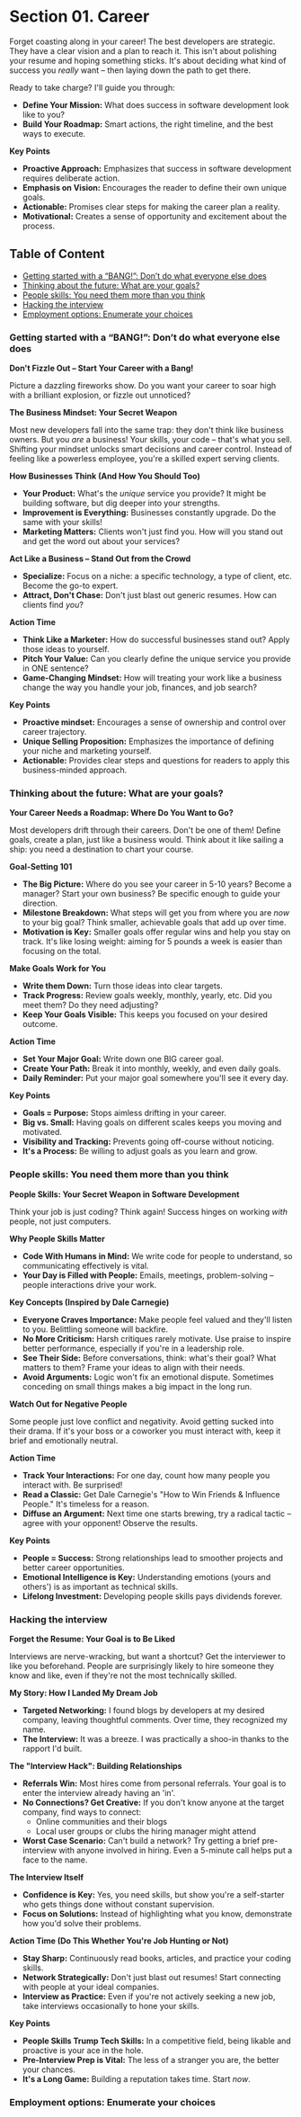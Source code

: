 # Section 01. Career
Forget coasting along in your career! The best developers are strategic. They have a clear vision and a plan to reach it. This isn't about polishing your resume and hoping something sticks. It's about deciding what kind of success you *really* want – then laying down the path to get there.

Ready to take charge? I'll guide you through:

* **Define Your Mission:**  What does success in software development look like to you?
* **Build Your Roadmap:** Smart actions, the right timeline, and the best ways to execute.  

**Key Points**

* **Proactive Approach:** Emphasizes that success in software development requires deliberate action.
* **Emphasis on Vision:**  Encourages the reader to define their own unique goals.
* **Actionable:** Promises clear steps for making the career plan a reality.
* **Motivational:**  Creates a sense of opportunity and excitement about the process.

## Table of Content
* [Getting started with a “BANG!”: Don’t do what everyone else does](#getting-started-with-a-bang-dont-do-what-everyone-else-does)
* [Thinking about the future: What are your goals?](#thinking-about-the-future-what-are-your-goals)
* [People skills: You need them more than you think](#people-skills-you-need-them-more-than-you-think)
* [Hacking the interview](#hacking-the-interview)
* [Employment options: Enumerate your choices](#employment-options-enumerate-your-choices)

### Getting started with a “BANG!”: Don’t do what everyone else does
**Don't Fizzle Out – Start Your Career with a Bang!**

Picture a dazzling fireworks show. Do you want your career to soar high with a brilliant explosion, or fizzle out unnoticed? 

**The Business Mindset: Your Secret Weapon**

Most new developers fall into the same trap: they don't think like business owners.  But you *are* a business!  Your skills, your code – that's what you sell. Shifting your mindset unlocks smart decisions and career control. Instead of feeling like a powerless employee, you're a skilled expert serving clients. 

**How Businesses Think (And How You Should Too)**

* **Your Product:** What's the *unique* service you provide? It might be building software, but dig deeper into your strengths.
* **Improvement is Everything:** Businesses constantly upgrade. Do the same with your skills!
* **Marketing Matters:**  Clients won't just find you. How will you stand out and get the word out about your services?

**Act Like a Business – Stand Out from the Crowd**

* **Specialize:** Focus on a niche: a specific technology, a type of client, etc. Become the go-to expert. 
* **Attract, Don't Chase:** Don't just blast out generic resumes. How can clients find *you*?

**Action Time**

* **Think Like a Marketer:** How do successful businesses stand out? Apply those ideas to yourself. 
* **Pitch Your Value:** Can you clearly define the unique service you provide in ONE sentence?
* **Game-Changing Mindset:**  How will treating your work like a business change the way you handle your job, finances, and job search?

**Key Points**

*  **Proactive mindset:**  Encourages a sense of ownership and control over career trajectory.
*  **Unique Selling Proposition:** Emphasizes the importance of defining your niche and marketing yourself.  
*  **Actionable:**  Provides clear steps and questions for readers to apply this business-minded approach. 

### Thinking about the future: What are your goals?
**Your Career Needs a Roadmap: Where Do You Want to Go?**

Most developers drift through their careers. Don't be one of them!  Define goals, create a plan, just like a business would. Think about it like sailing a ship: you need a destination to chart your course. 

**Goal-Setting 101**

* **The Big Picture:** Where do you see your career in 5-10 years?  Become a manager? Start your own business?  Be specific enough to guide your direction.
* **Milestone Breakdown:**  What steps will get you from where you are *now* to your big goal? Think smaller, achievable goals that add up over time.
* **Motivation is Key:** Smaller goals offer regular wins and help you stay on track. It's like losing weight: aiming for 5 pounds a week is easier than focusing on the total.

**Make Goals Work for You**

* **Write them Down:** Turn those ideas into clear targets. 
* **Track Progress:**  Review goals weekly, monthly, yearly, etc. Did you meet them?  Do they need adjusting?  
* **Keep Your Goals Visible:**  This keeps you focused on your desired outcome.

**Action Time**

* **Set Your Major Goal:** Write down one BIG career goal.
* **Create Your Path:** Break it into  monthly, weekly, and even daily goals. 
* **Daily Reminder:** Put your major goal somewhere you'll see it every day.  

**Key Points**

* **Goals = Purpose:** Stops aimless drifting in your career. 
* **Big vs. Small:** Having goals on different scales keeps you moving and motivated.
* **Visibility and Tracking:**  Prevents going off-course without noticing.
* **It's a Process:**  Be willing to adjust goals as you learn and grow. 

### People skills: You need them more than you think
**People Skills: Your Secret Weapon in Software Development**

Think your job is just coding? Think again! Success hinges on working *with* people, not just computers. 

**Why People Skills Matter**

* **Code With Humans in Mind:**  We write code for people to understand, so communicating effectively is vital. 
* **Your Day is Filled with People:**   Emails, meetings, problem-solving – people interactions drive your work.

**Key Concepts (Inspired by Dale Carnegie)**

* **Everyone Craves Importance:** Make people feel valued and they'll listen to you. Belittling someone will backfire.
* **No More Criticism:** Harsh critiques rarely motivate. Use praise to inspire better performance, especially if you're in a leadership role.
* **See Their Side:**  Before conversations, think: what's their goal? What matters to them? Frame your ideas to align with their needs. 
* **Avoid Arguments:**  Logic won't fix an emotional dispute. Sometimes conceding on small things makes a big impact in the long run.

**Watch Out for Negative People**

Some people just love conflict and negativity. Avoid getting sucked into their drama. If it's your boss or a coworker you must interact with, keep it brief and emotionally neutral. 

**Action Time**

* **Track Your Interactions:**  For one day, count how many people you interact with. Be surprised!
* **Read a Classic:**  Get Dale Carnegie's "How to Win Friends & Influence People." It's timeless for a reason.
* **Diffuse an Argument:** Next time one starts brewing, try a radical tactic – agree with your opponent! Observe the results. 

**Key Points**

* **People = Success:**  Strong relationships lead to smoother projects and better career opportunities.
* **Emotional Intelligence is Key:** Understanding emotions (yours and others') is as important as technical skills.
* **Lifelong Investment:** Developing people skills pays dividends forever. 

### Hacking the interview
**Forget the Resume: Your Goal is to Be Liked**

Interviews are nerve-wracking, but want a shortcut? Get the interviewer to like you beforehand. People are surprisingly likely to hire someone they know and like, even if they're not the most technically skilled. 

**My Story: How I Landed My Dream Job**

* **Targeted Networking:**  I found blogs by developers at my desired company, leaving thoughtful comments. Over time, they recognized my name.
* **The Interview:** It was a breeze. I was practically a shoo-in thanks to the rapport I'd built. 

**The "Interview Hack": Building Relationships**

* **Referrals Win:** Most hires come from personal referrals.  Your goal is to enter the interview already having an 'in'.
* **No Connections? Get Creative:** If you don't know anyone at the target company, find ways to connect:
    * Online communities and their blogs 
    * Local user groups or clubs the hiring manager might attend  
* **Worst Case Scenario:** Can't build a network?  Try getting a brief pre-interview with anyone involved in hiring. Even a 5-minute call helps put a face to the name.

**The Interview Itself**

* **Confidence is Key:**  Yes, you need skills, but show you're a self-starter who gets things done without constant supervision. 
* **Focus on Solutions:**  Instead of highlighting what you know, demonstrate how you'd solve their problems.

**Action Time (Do This Whether You're Job Hunting or Not)**

* **Stay Sharp:** Continuously read books, articles, and practice your coding skills.
* **Network Strategically:** Don't just blast out resumes! Start connecting with people at your ideal companies. 
* **Interview as Practice:** Even if you're not actively seeking a new job,  take interviews occasionally to hone your skills.

**Key Points**

* **People Skills Trump Tech Skills:** In a competitive field, being likable and proactive is your ace in the hole. 
* **Pre-Interview Prep is Vital:**  The less of a stranger you are, the better your chances. 
* **It's a Long Game:** Building a reputation takes time. Start *now*. 

### Employment options: Enumerate your choices

